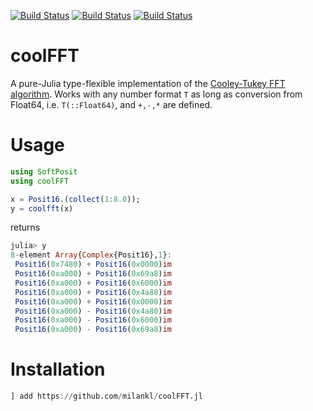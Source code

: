 [![Build Status](https://travis-ci.com/milankl/coolFFT.jl.svg?branch=master)](https://travis-ci.com/milankl/coolFFT.jl)
[![Build Status](https://ci.appveyor.com/api/projects/status/github/milankl/coolFFT.jl?svg=true)](https://ci.appveyor.com/project/milankl/coolFFT-jl)
[![Build Status](https://api.cirrus-ci.com/github/milankl/coolFFT.jl.svg)](https://cirrus-ci.com/github/milankl/coolFFT.jl)

# coolFFT

A pure-Julia type-flexible implementation of the [Cooley-Tukey FFT algorithm](https://en.wikipedia.org/wiki/Cooley%E2%80%93Tukey_FFT_algorithm). Works with any number format `T` as long as conversion from Float64, i.e. `T(::Float64)`, and `+,-,*` are defined. 

# Usage

```julia
using SoftPosit
using coolFFT

x = Posit16.(collect(1:8.0));
y = coolfft(x)
```
returns
```julia
julia> y
8-element Array{Complex{Posit16},1}:
 Posit16(0x7480) + Posit16(0x0000)im
 Posit16(0xa000) + Posit16(0x69a8)im
 Posit16(0xa000) + Posit16(0x6000)im
 Posit16(0xa000) + Posit16(0x4a88)im
 Posit16(0xa000) + Posit16(0x0000)im
 Posit16(0xa000) - Posit16(0x4a80)im
 Posit16(0xa000) - Posit16(0x6000)im
 Posit16(0xa000) - Posit16(0x69a8)im
```

# Installation
```julia
] add https://github.com/milankl/coolFFT.jl
```
